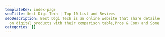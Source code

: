 ```yaml
---
templateKey: index-page
seoTitle: Best Digi Tech | Top 10 List and Reviews
seoDescription: Best Digi Tech is an online website that share detailed reviews
  on digital products with their comparison table,Pros & Cons and Some FAQ's.
categories: []
---
```

